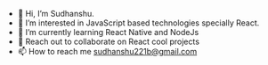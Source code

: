- 👋 Hi, I’m Sudhanshu.
- 👀 I’m interested in JavaScript based technologies specially React.
- 🌱 I’m currently learning React Native and NodeJs 
- 💞️ Reach out to collaborate on React cool projects
- 📫 How to reach me sudhanshu221b@gmail.com

<!---
sid221/sid221 is a ✨ special ✨ repository because its `README.md` (this file) appears on your GitHub profile.
You can click the Preview link to take a look at your changes.
--->
